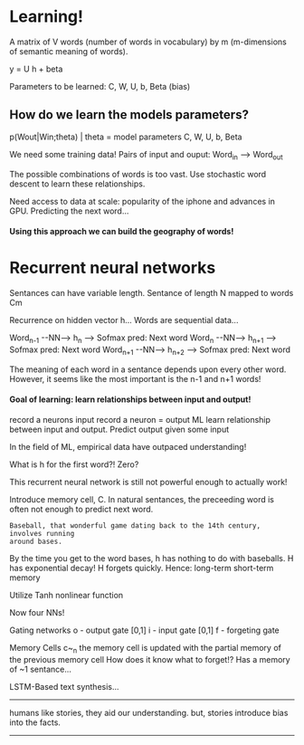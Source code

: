 # Learning!

A matrix of V words (number of words in vocabulary) by m (m-dimensions of 
semantic meaning of words).

y = U <dot> h + beta

Parameters to be learned: C, W, U, b, Beta (bias)

## How do we learn the models parameters?

p(Wout|Win;theta) | theta = model parameters C, W, U, b, Beta

We need some training data! 
Pairs of input and ouput:
Word<sub>in</sub> --> Word<sub>out</sub>

The possible combinations of words is too vast.
Use stochastic word descent to learn these relationships. 

Need access to data at scale: popularity of the iphone and advances in GPU.
Predicting the next word...

#### Using this approach we can build the geography of words!

# Recurrent neural networks
Sentances can have variable length.
Sentance of length N mapped to words Cm

Recurrence on hidden vector h...
Words are sequential data...

Word<sub>n-1</sub> --NN--> h<sub>n</sub> --> Sofmax pred: Next word
Word<sub>n</sub> --NN-->  h<sub>n+1</sub> --> Sofmax pred: Next word
Word<sub>n+1</sub> --NN-->  h<sub>n+2</sub> --> Sofmax pred: Next word

The meaning of each word in a sentance depends upon every other word.
However, it seems like the most important is the n-1 and n+1 words!

#### Goal of learning: learn relationships between input and output!

record a neurons input
record a neuron = output
ML learn relationship between input and output.
Predict output given some input

In the field of ML, empirical data have outpaced understanding!

What is h for the first word?! Zero?

This recurrent neural network is still not powerful enough to actually work!

Introduce memory cell, C.
In natural sentances, the preceeding word is often not enough to predict next word.

```
Baseball, that wonderful game dating back to the 14th century, involves running
around bases.
```
By the time you get to the word bases, h has nothing to do with baseballs.
H has exponential decay!
H forgets quickly.
Hence: long-term short-term memory

Utilize Tanh nonlinear function

Now four NNs!

Gating networks
o - output gate [0,1]
i - input gate [0,1]
f - forgeting gate

Memory Cells
c~<sub>n</sub>
the memory cell is updated with the partial memory of the previous memory cell
How does it know what to forget!?
Has a memory of ~1 sentance...

LSTM-Based text synthesis...



----
humans like stories, they aid our understanding.
but, stories introduce bias into the facts.  

----

